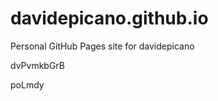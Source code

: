 # davidepicano.github.io
Personal GitHub Pages site for davidepicano














































dvPvmkbGrB

poLmdy
